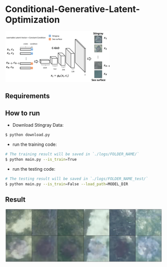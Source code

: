 # Conditional-Generative-Latent-Optimization

![alt tag](./assets/cglo-1.png)


## Requirements


## How to run
- Download Stingray Data:

```bash
$ python download.py
```

- run the training code:

```bash
# The training result will be saved in `./logs/FOLDER_NAME/`
$ python main.py --is_train=True
```

- run the testing code:

```bash
# The testing result will be saved in `./logs/FOLDER_NAME_test/`
$ python main.py --is_train=False --load_path=MODEL_DIR
```

## Result
![alt tag](./assets/result1-1.png)


